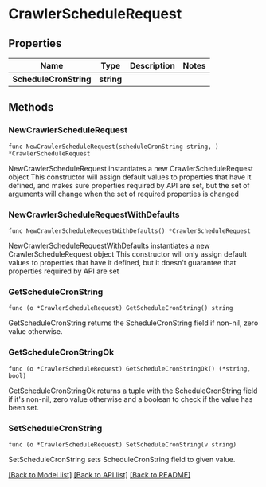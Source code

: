 # CrawlerScheduleRequest

## Properties

Name | Type | Description | Notes
------------ | ------------- | ------------- | -------------
**ScheduleCronString** | **string** |  | 

## Methods

### NewCrawlerScheduleRequest

`func NewCrawlerScheduleRequest(scheduleCronString string, ) *CrawlerScheduleRequest`

NewCrawlerScheduleRequest instantiates a new CrawlerScheduleRequest object
This constructor will assign default values to properties that have it defined,
and makes sure properties required by API are set, but the set of arguments
will change when the set of required properties is changed

### NewCrawlerScheduleRequestWithDefaults

`func NewCrawlerScheduleRequestWithDefaults() *CrawlerScheduleRequest`

NewCrawlerScheduleRequestWithDefaults instantiates a new CrawlerScheduleRequest object
This constructor will only assign default values to properties that have it defined,
but it doesn't guarantee that properties required by API are set

### GetScheduleCronString

`func (o *CrawlerScheduleRequest) GetScheduleCronString() string`

GetScheduleCronString returns the ScheduleCronString field if non-nil, zero value otherwise.

### GetScheduleCronStringOk

`func (o *CrawlerScheduleRequest) GetScheduleCronStringOk() (*string, bool)`

GetScheduleCronStringOk returns a tuple with the ScheduleCronString field if it's non-nil, zero value otherwise
and a boolean to check if the value has been set.

### SetScheduleCronString

`func (o *CrawlerScheduleRequest) SetScheduleCronString(v string)`

SetScheduleCronString sets ScheduleCronString field to given value.



[[Back to Model list]](../README.md#documentation-for-models) [[Back to API list]](../README.md#documentation-for-api-endpoints) [[Back to README]](../README.md)


